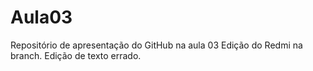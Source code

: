 # Aula03
Repositório de apresentação do GitHub na aula 03
Edição do Redmi na branch.
Edição de texto errado.
